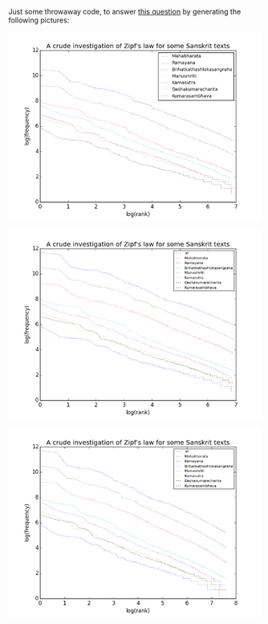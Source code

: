 Just some throwaway code, to answer [this question](https://www.quora.com/Does-Zipfs-law-apply-to-Sanskrit/answer/R-Shreevatsa)
by generating the following pictures:

![Top 1000 words for a few texts](zipf-sanskrit.png "Top 1000 words for a few texts")

![Top 1000 words for a few texts, also top 1000 overall](zipf-sanskrit-all.png "Top 1000 words for a few texts, also top 1000 overall")

![Top 2000 words for a few texts, also top 2000 overall](zipf-sanskrit-all-2000.png "Top 2000 words for a few texts, also top 2000 overall")
